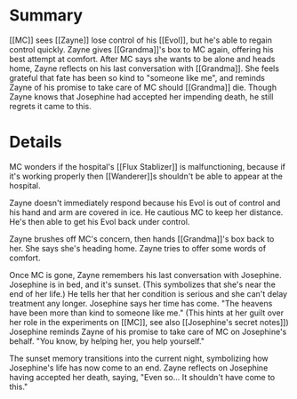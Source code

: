 # Summary

[[MC]] sees [[Zayne]] lose control of his [[Evol]], but he's able to regain control quickly. Zayne gives [[Grandma]]'s box to MC again, offering his best attempt at comfort. After MC says she wants to be alone and heads home, Zayne reflects on his last conversation with [[Grandma]]. She feels grateful that fate has been so kind to "someone like me", and reminds Zayne of his promise to take care of MC should [[Grandma]] die. Though Zayne knows that Josephine had accepted her impending death, he still regrets it came to this.

# Details

MC wonders if the hospital's [[Flux Stablizer]] is malfunctioning, because if it's working properly then [[Wanderer]]s shouldn't be able to appear at the hospital.

Zayne doesn't immediately respond because his Evol is out of control and his hand and arm are covered in ice. He cautious MC to keep her distance. He's then able to get his Evol back under control.

Zayne brushes off MC's concern, then hands [[Grandma]]'s box back to her. She says she's heading home. Zayne tries to offer some words of comfort.

Once MC is gone, Zayne remembers his last conversation with Josephine. Josephine is in bed, and it's sunset. (This symbolizes that she's near the end of her life.) He tells her that her condition is serious and she can't delay treatment any longer. Josephine says her time has come. "The heavens have been more than kind to someone like me." (This hints at her guilt over her role in the experiments on [[MC]], see also [[Josephine's secret notes]]) Josephine reminds Zayne of his promise to take care of MC on Josephine's behalf. "You know, by helping her, you help yourself."

The sunset memory transitions into the current night, symbolizing how Josephine's life has now come to an end. Zayne reflects on Josephine having accepted her death, saying, "Even so... It shouldn't have come to this."